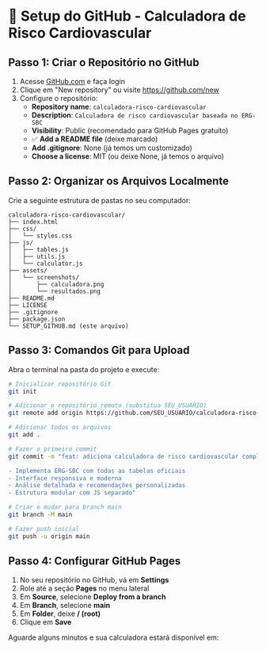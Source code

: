 # 🚀 Setup do GitHub - Calculadora de Risco Cardiovascular

## Passo 1: Criar o Repositório no GitHub

1. Acesse [GitHub.com](https://github.com) e faça login
2. Clique em "New repository" ou visite https://github.com/new
3. Configure o repositório:
   - **Repository name**: `calculadora-risco-cardiovascular`
   - **Description**: `Calculadora de risco cardiovascular baseada no ERG-SBC`
   - **Visibility**: Public (recomendado para GitHub Pages gratuito)
   - ✅ **Add a README file** (deixe marcado)
   - **Add .gitignore**: None (já temos um customizado)
   - **Choose a license**: MIT (ou deixe None, já temos o arquivo)

## Passo 2: Organizar os Arquivos Localmente

Crie a seguinte estrutura de pastas no seu computador:

```
calculadora-risco-cardiovascular/
├── index.html
├── css/
│   └── styles.css
├── js/
│   ├── tables.js
│   ├── utils.js
│   └── calculator.js
├── assets/
│   └── screenshots/
│       ├── calculadora.png
│       └── resultados.png
├── README.md
├── LICENSE
├── .gitignore
├── package.json
└── SETUP_GITHUB.md (este arquivo)
```

## Passo 3: Comandos Git para Upload

Abra o terminal na pasta do projeto e execute:

```bash
# Inicializar repositório Git
git init

# Adicionar o repositório remoto (substitua SEU_USUARIO)
git remote add origin https://github.com/SEU_USUARIO/calculadora-risco-cardiovascular.git

# Adicionar todos os arquivos
git add .

# Fazer o primeiro commit
git commit -m "feat: adiciona calculadora de risco cardiovascular completa

- Implementa ERG-SBC com todas as tabelas oficiais
- Interface responsiva e moderna
- Análise detalhada e recomendações personalizadas
- Estrutura modular com JS separado"

# Criar e mudar para branch main
git branch -M main

# Fazer push inicial
git push -u origin main
```

## Passo 4: Configurar GitHub Pages

1. No seu repositório no GitHub, vá em **Settings**
2. Role até a seção **Pages** no menu lateral
3. Em **Source**, selecione **Deploy from a branch**
4. Em **Branch**, selecione **main**
5. Em **Folder**, deixe **/ (root)**
6. Clique em **Save**

Aguarde alguns minutos e sua calculadora estará disponível em: